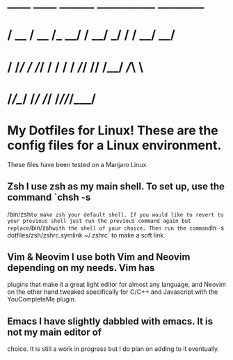 #                           ____  ____  ______  __________   ________
#                          / __ \/ __ \/_  __/ / __/  _/ /  / __/ __/
#                         / /_/ / /_/ / / /   / _/_/ // /__/ _/_\ \  
#                        /_____/\____/ /_/   /_/ /___/____/___/___/  
#                                                                    

# My Dotfiles for Linux!  These are the config files for a Linux environment.
These files have been tested on a Manjaro Linux. 

## Zsh I use zsh as my main shell. To set up, use the command `chsh -s
/bin/zsh` to make zsh your default shell. If you would like to revert to your
previous shell just run the previous command again but replace `/bin/zsh` with
the shell of your choice. Then run the command `ln -s
dotfiles/zsh/zshrc.symlink ~/.zshrc` to make a soft link.

## Vim & Neovim I use both Vim and Neovim depending on my needs. Vim has
plugins that make it a great light editor for almost any language, and Neovim
on the other hand tweaked specifically for C/C++ and Javascript with the
YouCompleteMe plugin.

## Emacs I have slightly dabbled with emacs. It is not my main editor of
choice. It is still a work in progress but I do plan on adding to it
eventually.


                                                                                  
